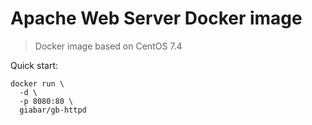 # Apache Web Server Docker image

> Docker image based on CentOS 7.4

Quick start:

```
docker run \
  -d \
  -p 8080:80 \
  giabar/gb-httpd
```

